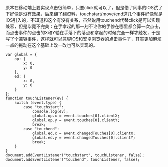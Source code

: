 原本在移动端上要实现点击很简单，只要click就可以了，但是借了同事的IOS试了下好像是没有效果，后来翻了翻资料，touchstart/move/end这几个事件好像就是IOS引入的，不知道和这个有没有关系，虽然说用touchend代替click是可以实现兼容，但是毕竟不完美：在手拿起的那一刻不论你的手停在哪里都会算一次点击，而点击事件的点击的X和Y轴在手落下的落点和拿起的时候完全一样才触发，于是写了个兼容事件，这样就可以兼容IOS和安卓浏览器的点击事件了，其实更加麻烦一点的拖动在这个基础上改一改也可以实现的。
```
var global = {
    op: {
        x: 0,
        y: 0
    },
    ed: {
        x: 0,
        y: 0
    }
};
function touchListener(ev) {
    switch (event.type) {
        case "touchstart":
            console.log(ev);
            global.op.x = event.touches[0].clientX;
            global.op.y = event.touches[0].clientY;
            break;
        case "touchend":
            global.ed.x = event.changedTouches[0].clientX;
            global.ed.y = event.changedTouches[0].clientY;
            break;
    }
}
document.addEventListener("touchstart", touchListener, false);
document.addEventListener("touchend", touchListener, false);
```

